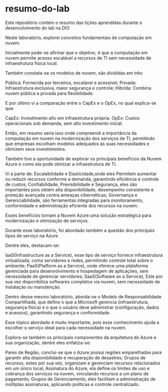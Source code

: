 # resumo-do-lab
Este repositório contém o resumo das lições aprendidas durante o desenvolvimento do lab na DIO

Neste laboratório, explorei conceitos fundamentais de computação em nuvem.

Inicialmente pode-se afirmar que o objetivo, é que a computação em nuvem permite acesso escalável a recursos de TI sem necessidade de infraestrutura física local.

Também constata-se os modelos de nuvem, são divididas em três:

Pública: Fornecida por terceiros, escalável e acessível;
Privada: Infraestrutura exclusiva, maior segurança e controle;
Híbrida: Combina nuvem pública e privada para flexibilidade.

E por último vi a comparação entre o CapEx e o OpEx, no qual explica-se que:

CapEx: Investimento alto em infraestrutura própria.
OpEx: Custos operacionais sob demanda, sem alto investimento inicial.

Então, em resumo seria isso onde compreendi a importância da computação em nuvem na modernização dos serviços de TI, permitindo que empresas escolham modelos adequados às suas necessidades e otimizem seus investimentos.

Também tive a oportunidade de explorar os principais benefícios da Nuvem Azure e como ela pode otimizar a infraestrutura de TI.

Vi a parte de:
Escalabilidade e Elasticidade,onde eles Permitem aumentar ou reduzir recursos conforme a demanda, garantindo eficiência e controle de custos;
Confiabilidade, Previsibilidade e Segurança, eles são importantes pois obtém alta disponibilidade, desempenho consistente e proteção avançada contra ameaças cibernéticas;
Governança e Gerenciabilidade, são ferramentas integradas para monitoramento, conformidade e administração eficiente dos recursos na nuvem.

Esses benefícios tornam a Nuvem Azure uma solução estratégica para modernização e otimização de serviços.

Durante esse laboratório, foi abordado também a questão dos principais tipos de serviço na Azure.

Dentre eles, destacam-se:

IaaS(Infrastructure as a Service), esse tipo de serviço fornece infraestrutura virtualizada, como servidores e redes, permitindo controle total sobre o ambiente;
PaaS(Platform as a Service), onde oferece uma plataforma gerenciada para desenvolvimento e hospedagem de aplicações, sem necessidade de gerenciar servidores;
SaaS(Software as a Service), Este por sua vez disponibiliza softwares completos via nuvem, sem necessidade de instalação ou manutenção.

Dentro desse mesmo laboratório, aborda-se o Modelo de Responsabilidade Compartilhada, que define o que a Microsoft gerencia (infraestrutura, segurança física) e o que o usuário deve administrar (configuração, dados e acessos), garantindo segurança e conformidade.

Esse tópico abordado é muito importante, pois esse conhecimento ajuda a escolher o serviço ideal para cada necessidade na nuvem.

Explora-se também os principais componentes da arquitetura do Azure e sua organização, dentre eles enfatiza-se:

Pares de Região, conclui-se que o Azure possui regiões emparelhadas para garantir alta disponibilidade e recuperação de desastres;
Grupos de recursos, estes por sua vez, organizam e gerenciam recursos relacionados em um único local;
Assinatura do Azure, ela define os limites de uso e cobrança dos serviços na nuvem, vinculando recursos a um plano de pagamento;
Grupos de Gerenciamento, eles facilitam a administração de múltiplas assinaturas, aplicando políticas e controle centralizado.








